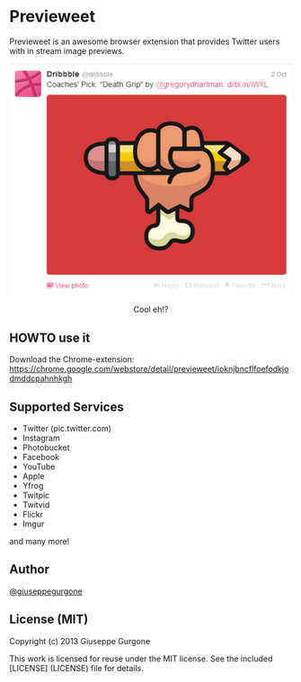 # Previeweet

Previeweet is an awesome browser extension that provides Twitter users with in stream image previews.

<p align="center">
  <img src="screenshot.png" alt="" title="Cool eh?!">
</p>
<p align="center">
  Cool eh!?
</p>


## HOWTO use it


Download the Chrome-extension: https://chrome.google.com/webstore/detail/previeweet/ioknjbncflfoefodkjodmddcpahnhkgh

## Supported Services

* Twitter (pic.twitter.com)
* Instagram
* Photobucket
* Facebook
* YouTube
* Apple
* Yfrog
* Twitpic
* Twitvid
* Flickr
* Imgur

and many more!

## Author

[@giuseppegurgone](http://twitter.com/giuseppegurgone)

## License (MIT)

Copyright (c) 2013 Giuseppe Gurgone

This work is licensed for reuse under the MIT license.
See the included [LICENSE] (LICENSE) file for details.
